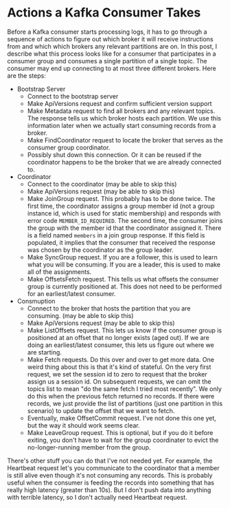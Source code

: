 # Actions a Kafka Consumer Takes

Before a Kafka consumer starts processing logs, it has to go through a
sequence of actions to figure out which broker it will receive instructions
from and which which brokers any relevant partitions are on. In this post,
I describe what this process looks like for a consumer that participates
in a consumer group and consumes a single partition of a single topic.
The consumer may end up connecting to at most three different brokers.
Here are the steps:

* Bootstrap Server
    * Connect to the bootstrap server
    * Make ApiVersions request and confirm sufficient version support
    * Make Metadata request to find all brokers and any relevant topics.
      The response tells us which broker hosts each partition. We use
      this information later when we actually start consuming records
      from a broker.
    * Make FindCoordinator request to locate the broker that serves as
      the consumer group coordinator.
    * Possibly shut down this connection. Or it can be reused if the
      coordinator happens to be the broker that we are already connected to.
* Coordinator
    * Connect to the coordinator (may be able to skip this)
    * Make ApiVersions request (may be able to skip this)
    * Make JoinGroup request. This probably has to be done twice.
      The first time, the coordinator assigns a group member id
      (not a group instance id, which is used for static membership)
      and responds with error code `MEMBER_ID_REQUIRED`. The second time,
      the consumer joins the group with the member id that the coordinator
      assigned it. There is a field named `members` in a join group response.
      If this field is populated, it implies that the consumer that received
      the response was chosen by the coordinator as the group leader.
    * Make SyncGroup request. If you are a follower, this is used to
      learn what you will be consuming. If you are a leader, this is
      used to make all of the assignments.
    * Make OffsetsFetch request. This tells us what offsets the consumer
      group is currently positioned at. This does not need to be performed
      for an earliest/latest consumer.
* Consmuption
    * Connect to the broker that hosts the partition that you are
      consuming. (may be able to skip this)
    * Make ApiVersions request (may be able to skip this)
    * Make ListOffsets request. This lets us know if the consumer group
      is positioned at an offset that no longer exists (aged out). If
      we are doing an earliest/latest consumer, this lets us figure
      out where we are starting.
    * Make Fetch requests. Do this over and over to get more data. One weird
      thing about this is that it's kind of stateful. On the very first
      request, we set the session id to zero to request that the broker
      assign us a session id. On subsequent requests, we can omit the topics
      list to mean "do the same fetch I tried most recently". We only
      do this when the previous fetch returned no records. If there were
      records, we just provide the list of partitions (just one partition
      in this scenario) to update the offset that we want to fetch.
    * Eventually, make OffsetCommit request. I've not done this one yet,
      but the way it should work seems clear. 
    * Make LeaveGroup request. This is optional, but if you do it before
      exiting, you don't have to wait for the group coordinater to evict
      the no-longer-running member from the group.

There's other stuff you can do that I've not needed yet. For example, the
Heartbeat request let's you communicate to the coordinator that a member
is still alive even though it's not consuming any records. This is probably
useful when the consumer is feeding the records into something that has
really high latency (greater than 10s). But I don't push data into anything
with terrible latency, so I don't actually need Heartbeat request.
